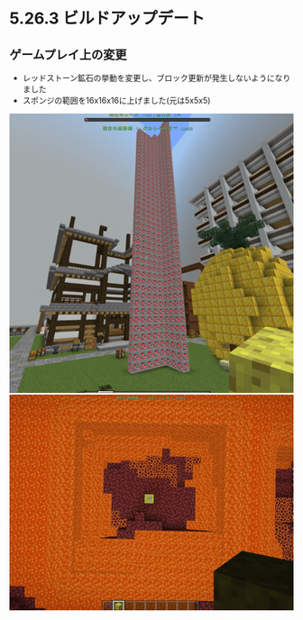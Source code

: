 # 5.26.3 ビルドアップデート
## ゲームプレイ上の変更

* レッドストーン鉱石の挙動を変更し、ブロック更新が発生しないようになりました
* スポンジの範囲を16x16x16に上げました(元は5x5x5)

![](pictures/5.26.3/image.png)
![](pictures/5.26.3/image1.png)